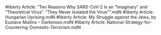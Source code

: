 #liberty
Article: “Ten Reasons Why SARS-CoV-2 Is an “Imaginary” and “Theoretical Virus”. “They Never Isolated the Virus””.mdN
#liberty
Article: Hungarian Uprising.mdN
#liberty
Article: My Struggle against the Jews, by Eustace Mullins – Darkmoon.mdN
#liberty
Article: National-Strategy-for-Countering-Domestic-Terrorism.mdN
